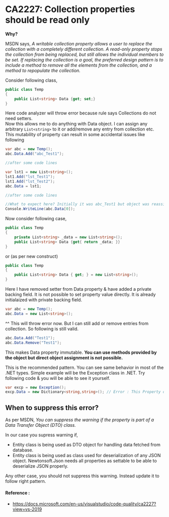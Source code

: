 # CA2227: Collection properties should be read only

**Why?**

MSDN says, *A writable collection property allows a user to replace the collection with a completely different collection. A read-only property stops the collection from being replaced, but still allows the individual members to be set. If replacing the collection is a goal, the preferred design pattern is to include a method to remove all the elements from the collection, and a method to repopulate the collection.*


Consider following class, 
``` C#
public class Temp
{
    public List<string> Data {get; set;}
}

```

Here code analyzer will throw error because rule says Collections do not need setters. <br>
Now this allows me to do anything with Data object. I can assign any arbitrary `List<string>` to it or add/remove any entry from collection etc. <br>
This mutability of property can result in some accidental issues like following <br>

``` C#
var abc = new Temp();
abc.Data.Add("abc_Test1");

//after some code lines 

var lst1 = new List<string>();
lst1.Add("lst_Test1");
lst1.Add("lst_Test2");
abc.Data = lst1;

//after some code lines 

//What to expect here? Initially it was abc_Test1 but object was reassigned so result will be lst_Test1.
Console.WriteLine(abc.Data[0]); 
```

Now consider following case, 

``` C#
public class Temp
{
    private List<string> _data = new List<string>();
    public List<string> Data {get{ return _data; }}
}
```

or (as per new construct)


``` C#
public class Temp
{
    public List<string> Data { get; } = new List<string>();
}
```

Here I have removed setter from Data property & have added a private backing field. It is not possible to set property value directly. It is already initialaized with private backing field. 


``` C#
var abc = new Temp();
abc.Data = new List<string>();
```

^^ This will throw error now. But I can still add or remove entries from collection. So following is still valid.

``` C#
abc.Data.Add("Test1");
abc.Data.Remove("Test1");
```

This makes Data property immutable. **You can use methods provided by the object but direct object assignment is not possible.**

This is the recommended pattern. You can see same behavior in most of the .NET types. Simple example will be the Exception class in .NET. Try following code & you will be able to see it yourself. 

``` C#
var excp = new Exception();
excp.Data = new Dictionary<string,string>(); // Error : This Property or indexer 'Exception.Data' cannot be assigned to -- it is read-only.
```


## When to suppress this error?

As per MSDN, *You can suppress the warning if the property is part of a Data Transfer Object (DTO) class.* <br>

In our case you supress warning if,
- Entity class is being used as DTO object for handling data fetched from database.
- Entity class is being used as class used for deserialization of any JSON object. Newtonsoft.Json needs all properties as settable to be able to deserialize JSON properly.

Any other case, you should not suppress this warning. Instead update it to follow right pattern. 

#### Reference : 
- https://docs.microsoft.com/en-us/visualstudio/code-quality/ca2227?view=vs-2019

